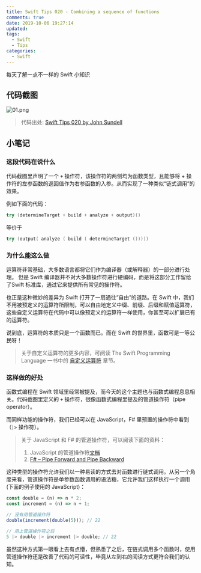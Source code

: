 ```yaml
---
title: Swift Tips 020 - Combining a sequence of functions
comments: true
date: 2019-10-06 19:27:14
updated:
tags:
  - Swift
  - Tips
categories:
  - Swift
---
```


每天了解一点不一样的 Swift 小知识

<!-- more -->

## 代码截图

![01.png](01.png)

> 代码出处: [Swift Tips 020 by John Sundell](https://github.com/JohnSundell/SwiftTips#20-combining-a-sequence-of-functions)

## 小笔记

### 这段代码在说什么

代码截图里声明了一个 `+` 操作符，该操作符的两侧均为函数类型，且能够将 + 操作符的左参函数的返回值作为右参函数的入参。从而实现了一种类似“链式调用”的效果。

例如下面的代码：

```swift
try (determineTarget + build + analyze + output)()
```

等价于

```swift
try (output( analyze ( build ( determineTarget ()))))
```

### 为什么能这么做

运算符非常基础，大多数语言都将它们作为编译器（或解释器）的一部分进行处理。 但是 Swift 编译器并不对大多数操作符进行硬编码，而是将这部分工作留给了Swift 标准库，通过它来提供所有常见的操作符。

也正是这种微妙的差异为 Swift 打开了一扇通往“自由”的道路。在 Swift 中，我们不用被预定义的运算符所限制，可以自由地定义中缀、前缀、后缀和赋值运算符，这些自定义运算符在代码中可以像预定义的运算符一样使用，你甚至可以扩展已有的运算符。

说到底，运算符的本质只是一个函数而已。而在 Swift 的世界里，函数可是一等公民呀！

> 关于自定义运算符的更多内容，可阅读 The Swift Programming Language 一书中的 [自定义运算符](https://swiftgg.gitbook.io/swift/swift-jiao-cheng/26_advanced_operators#custom-operators) 章节。

### 这样做的好处

函数式编程在 Swift 领域里经常被提及，而今天的这个主题也与函数式编程息息相关。代码截图里定义的 `+` 操作符，很像函数式编程里提及的管道操作符（pipe operator）。

而同样功能的操作符，我们已经可以在 JavaScript，F# 里预置的操作符中看到（`|>` 操作符）。

> 关于 JavaScript 和 F# 的管道操作符，可以阅读下面的资料：
>
> 1. JavaScript 的管道操作符[文档](https://developer.mozilla.org/zh-CN/docs/Web/JavaScript/Reference/Operators/管道操作符)
> 2. [F# – Pipe Forward and Pipe Backward](https://theburningmonk.com/2011/09/fsharp-pipe-forward-and-pipe-backward/)

这种类型的操作符允许我们以一种易读的方式去对函数进行链式调用。从另一个角度来看，管道操作符是单参数函数调用的语法糖，它允许我们这样执行一个调用(下面的例子使用的 JavaScript)：

```js
const double = (n) => n * 2;
const increment = (n) => n + 1;

// 没有用管道操作符
double(increment(double(5))); // 22

// 用上管道操作符之后
5 |> double |> increment |> double; // 22
```

虽然这种方式第一眼看上去有点懵，但熟悉了之后，在链式调用多个函数时，使用管道操作符还是改善了代码的可读性，毕竟从左到右的阅读方式更符合我们的认知。
